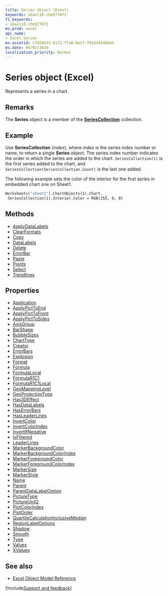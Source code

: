 ```yaml
---
title: Series object (Excel)
keywords: vbaxl10.chm577072
f1_keywords:
- vbaxl10.chm577072
ms.prod: excel
api_name:
- Excel.Series
ms.assetid: c7d34b32-8172-f7a0-0a17-f01d44246b64
ms.date: 04/02/2019
localization_priority: Normal
---
```



# Series object (Excel)

Represents a series in a chart.


## Remarks

The **Series** object is a member of the **[SeriesCollection](Excel.SeriesCollection.md)** collection.


## Example

Use **SeriesCollection** (_index_), where _index_ is the series index number or name, to return a single **Series** object. The series index number indicates the order in which the series are added to the chart. `SeriesCollection(1)` is the first series added to the chart, and `SeriesCollection(SeriesCollection.Count)` is the last one added.

The following example sets the color of the interior for the first series in embedded chart one on Sheet1.

```vb
Worksheets("sheet1").ChartObjects(1).Chart. _ 
 SeriesCollection(1).Interior.Color = RGB(255, 0, 0)
```

## Methods

- [ApplyDataLabels](Excel.Series.ApplyDataLabels.md)
- [ClearFormats](Excel.Series.ClearFormats.md)
- [Copy](Excel.Series.Copy.md)
- [DataLabels](Excel.Series.DataLabels.md)
- [Delete](Excel.Series.Delete.md)
- [ErrorBar](Excel.Series.ErrorBar.md)
- [Paste](Excel.Series.Paste.md)
- [Points](Excel.Series.Points.md)
- [Select](Excel.Series.Select.md)
- [Trendlines](Excel.Series.Trendlines.md)

## Properties

- [Application](Excel.Series.Application.md)
- [ApplyPictToEnd](Excel.Series.ApplyPictToEnd.md)
- [ApplyPictToFront](Excel.Series.ApplyPictToFront.md)
- [ApplyPictToSides](Excel.Series.ApplyPictToSides.md)
- [AxisGroup](Excel.Series.AxisGroup.md)
- [BarShape](Excel.Series.BarShape.md)
- [BubbleSizes](Excel.Series.BubbleSizes.md)
- [ChartType](Excel.Series.ChartType.md)
- [Creator](Excel.Series.Creator.md)
- [ErrorBars](Excel.Series.ErrorBars.md)
- [Explosion](Excel.Series.Explosion.md)
- [Format](Excel.Series.Format.md)
- [Formula](Excel.Series.Formula.md)
- [FormulaLocal](Excel.Series.FormulaLocal.md)
- [FormulaR1C1](Excel.Series.FormulaR1C1.md)
- [FormulaR1C1Local](Excel.Series.FormulaR1C1Local.md)
- [GeoMappingLevel](Excel.Series.GeoMappingLevel.md)
- [GeoProjectionType](Excel.Series.GeoProjectionType.md)
- [Has3DEffect](Excel.Series.Has3DEffect.md)
- [HasDataLabels](Excel.Series.HasDataLabels.md)
- [HasErrorBars](Excel.Series.HasErrorBars.md)
- [HasLeaderLines](Excel.Series.HasLeaderLines.md)
- [InvertColor](Excel.Series.InvertColor.md)
- [InvertColorIndex](Excel.Series.InvertColorIndex.md)
- [InvertIfNegative](Excel.Series.InvertIfNegative.md)
- [IsFiltered](Excel.series.isfiltered.md)
- [LeaderLines](Excel.Series.LeaderLines.md)
- [MarkerBackgroundColor](Excel.Series.MarkerBackgroundColor.md)
- [MarkerBackgroundColorIndex](Excel.Series.MarkerBackgroundColorIndex.md)
- [MarkerForegroundColor](Excel.Series.MarkerForegroundColor.md)
- [MarkerForegroundColorIndex](Excel.Series.MarkerForegroundColorIndex.md)
- [MarkerSize](Excel.Series.MarkerSize.md)
- [MarkerStyle](Excel.Series.MarkerStyle.md)
- [Name](Excel.Series.Name.md)
- [Parent](Excel.Series.Parent.md)
- [ParentDataLabelOption](Excel.series.parentdatalabeloption.md)
- [PictureType](Excel.Series.PictureType.md)
- [PictureUnit2](Excel.Series.PictureUnit2.md)
- [PlotColorIndex](Excel.Series.PlotColorIndex.md)
- [PlotOrder](Excel.Series.PlotOrder.md)
- [QuartileCalculationInclusiveMedian](Excel.series.quartilecalculationinclusivemedian.md)
- [RegionLabelOptions](Excel.Series.RegionLabelOptions.md)
- [Shadow](Excel.Series.Shadow.md)
- [Smooth](Excel.Series.Smooth.md)
- [Type](Excel.Series.Type.md)
- [Values](Excel.Series.Values.md)
- [XValues](Excel.Series.XValues.md)


## See also

- [Excel Object Model Reference](overview/Excel/object-model.md)

[!include[Support and feedback](~/includes/feedback-boilerplate.md)]
